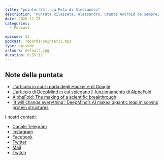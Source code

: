 ```yaml
---
title: "pointer[33]: La Mela di Alessandro"
description: "Puntata Rilassata. Alessandro, utente Android da sempre, prova Apple. Nella puntata ci racconta delle sue prime impressioni. Vi aggiorneremo anche riguardo a due significativi avvenimenti: l'outage di Google e AlphaFold di DeepMind."
date: 2020-12-23
categories:
  - Podcast

episode: 33
podcast: records/pointer33.mp3
type: episode
artwork: default.jpg
duration: 0:55:12
---
```


## Note della puntata

<!-- wp:list -->
<ul><li><a href="https://www.105.net/news/tutto-news/1276011/googledown-e-gli-hacker-lasciano-un-messaggio-agli-studenti-di-google-meet.html">L'articolo in cui si parla degli Hacker e di Google</a> </li><li><a href="https://deepmind.com/blog/article/alphafold-a-solution-to-a-50-year-old-grand-challenge-in-biology">L'articolo di DeepMind in cui spiegano il funzionamento di AlphaFold</a></li><li><a href="https://www.youtube.com/watch?v=gg7WjuFs8F4">AlphaFold: The making of a scientific breakthrough</a></li><li><a href="https://www.nature.com/articles/d41586-020-03348-4">‘It will change everything’: DeepMind’s AI makes gigantic leap in solving protein structures</a></li></ul>
<!-- /wp:list -->

I nostri contatti:

- [Canale Telegram](https://t.me/PointerPodcast)
- [Instagram](https://www.instagram.com/pointerpodcast/)
- [Facebook](https://www.facebook.com/pointerPodcast/)
- [Twitter](https://twitter.com/PointerPodcast)
- [Mail](info@pointerpodcast.it)
- [Twitch](https://www.twitch.tv/pointerpodcast)

